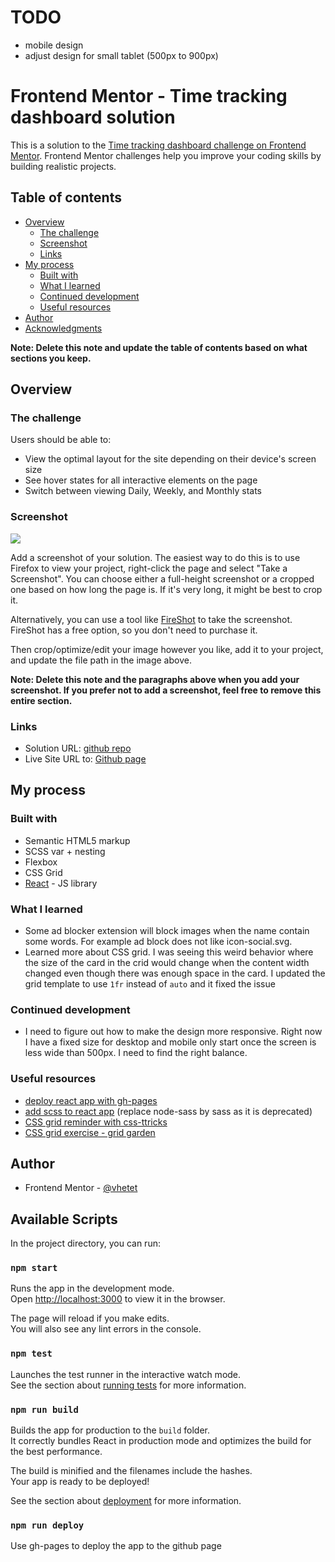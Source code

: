 
# TODO

* mobile design
* adjust design for small tablet (500px to 900px)

# Frontend Mentor - Time tracking dashboard solution

This is a solution to the [Time tracking dashboard challenge on Frontend Mentor](https://www.frontendmentor.io/challenges/time-tracking-dashboard-UIQ7167Jw). Frontend Mentor challenges help you improve your coding skills by building realistic projects. 

## Table of contents

- [Overview](#overview)
  - [The challenge](#the-challenge)
  - [Screenshot](#screenshot)
  - [Links](#links)
- [My process](#my-process)
  - [Built with](#built-with)
  - [What I learned](#what-i-learned)
  - [Continued development](#continued-development)
  - [Useful resources](#useful-resources)
- [Author](#author)
- [Acknowledgments](#acknowledgments)

**Note: Delete this note and update the table of contents based on what sections you keep.**

## Overview

### The challenge

Users should be able to:

- View the optimal layout for the site depending on their device's screen size
- See hover states for all interactive elements on the page
- Switch between viewing Daily, Weekly, and Monthly stats

### Screenshot

![](./screenshot.jpg)

Add a screenshot of your solution. The easiest way to do this is to use Firefox to view your project, right-click the page and select "Take a Screenshot". You can choose either a full-height screenshot or a cropped one based on how long the page is. If it's very long, it might be best to crop it.

Alternatively, you can use a tool like [FireShot](https://getfireshot.com/) to take the screenshot. FireShot has a free option, so you don't need to purchase it. 

Then crop/optimize/edit your image however you like, add it to your project, and update the file path in the image above.

**Note: Delete this note and the paragraphs above when you add your screenshot. If you prefer not to add a screenshot, feel free to remove this entire section.**

### Links

- Solution URL: [github repo](https://github.com/vhetet/frontend-mentor-time-tracking-dashboard)
- Live Site URL to: [Github page](https://vhetet.github.io/frontend-mentor-time-tracking-dashboard/)

## My process

### Built with

- Semantic HTML5 markup
- SCSS var + nesting
- Flexbox
- CSS Grid
- [React](https://reactjs.org/) - JS library

### What I learned

* Some ad blocker extension will block images when the name contain some words. For example ad block does not like icon-social.svg.
* Learned more about CSS grid. I was seeing this weird behavior where the size of the card in the crid would change when the content width changed even though there was enough space in the card. I updated the grid template to use `1fr` instead of `auto` and it fixed the issue

### Continued development

* I need to figure out how to make the design more responsive. Right now I have a fixed size for desktop and mobile only start once the screen is less wide than 500px. I need to find the right balance.

### Useful resources

- [deploy react app with gh-pages](https://github.com/gitname/react-gh-pages)
- [add scss to react app](https://medium.com/officialrajdeepsingh/how-to-add-scss-sass-in-react-js-6615b6e77e56) (replace node-sass by sass as it is deprecated)
- [CSS grid reminder with css-ttricks](https://css-tricks.com/snippets/css/complete-guide-grid/)
- [CSS grid exercise - grid garden](https://codepip.com/games/grid-garden/)

## Author

- Frontend Mentor - [@vhetet](https://www.frontendmentor.io/profile/vhetet)

## Available Scripts

In the project directory, you can run:

### `npm start`

Runs the app in the development mode.\
Open [http://localhost:3000](http://localhost:3000) to view it in the browser.

The page will reload if you make edits.\
You will also see any lint errors in the console.

### `npm test`

Launches the test runner in the interactive watch mode.\
See the section about [running tests](https://facebook.github.io/create-react-app/docs/running-tests) for more information.

### `npm run build`

Builds the app for production to the `build` folder.\
It correctly bundles React in production mode and optimizes the build for the best performance.

The build is minified and the filenames include the hashes.\
Your app is ready to be deployed!

See the section about [deployment](https://facebook.github.io/create-react-app/docs/deployment) for more information.

### `npm run deploy`
Use gh-pages to deploy the app to the github page
